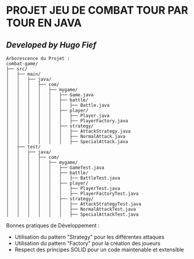 # PROJET JEU DE COMBAT TOUR PAR TOUR EN JAVA

## ***Developed by Hugo Fief***

```
Arborescence du Projet :
combat-game/
├── src/
│   ├── main/
│   │   ├── java/
│   │   │   ├── com/
│   │   │   │   ├── mygame/
│   │   │   │   │   ├── Game.java
│   │   │   │   │   ├── battle/
│   │   │   │   │   │   ├── Battle.java
│   │   │   │   │   ├── player/
│   │   │   │   │   │   ├── Player.java
│   │   │   │   │   │   ├── PlayerFactory.java
│   │   │   │   │   ├── strategy/
│   │   │   │   │   │   ├── AttackStrategy.java
│   │   │   │   │   │   ├── NormalAttack.java
│   │   │   │   │   │   ├── SpecialAttack.java
│   ├── test/
│   │   ├── java/
│   │   │   ├── com/
│   │   │   │   ├── mygame/
│   │   │   │   │   ├── GameTest.java
│   │   │   │   │   ├── battle/
│   │   │   │   │   │   ├── BattleTest.java
│   │   │   │   │   ├── player/
│   │   │   │   │   │   ├── PlayerTest.java
│   │   │   │   │   │   ├── PlayerFactoryTest.java
│   │   │   │   │   ├── strategy/
│   │   │   │   │   │   ├── AttackStrategyTest.java
│   │   │   │   │   │   ├── NormalAttackTest.java
│   │   │   │   │   │   ├── SpecialAttackTest.java
```

Bonnes pratiques de Développement :
- Utilisation du pattern "Strategy" pour les différentes attaques
- Utilisation du pattern "Factory" pour la création des joueurs
- Respect des principes SOLID pour un code maintenable et extensible